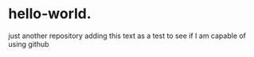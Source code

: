 # hello-world.
just another repository
adding this text as a test to see if I am capable of using github
